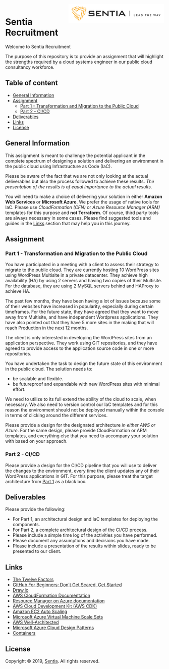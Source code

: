 
<a href="https://sentia.com/">
    <img src="assets/logo.jpg" alt="Sentia - Lead the way" title="Sentia" align="right" height="60" />
</a>

# Sentia Recruitment

Welcome to Sentia Recruitment

The purpose of this repository is to provide an assignment that will highlight the strengths required by a cloud systems engineer in our public cloud consultancy workforce.

## Table of content

- [General Information](#general-information)
- [Assignment](#assignment)
    - [Part 1 - Transformation and Migration to the Public Cloud](#part-1---transformation-and-migration-to-the-public-cloud)
    - [Part 2 - CI/CD](#part-2---cicd)
- [Deliverables](#deliverables)
- [Links](#links)
- [License](#license)

## General Information

This assignment is meant to challenge the potential applicant in the complete spectrum of designing a solution and delivering an environment in the public cloud using Infrastructure as Code (IaC).

Please be aware of the fact that we are not only looking at the actual deliverables but also the process followed to achieve these results. *The presentation of the results is of equal importance to the actual results.*

You will need to make a choice of delivering your solution in either **Amazon Web Services** or **Microsoft Azure**. We prefer the usage of native tools for IaC. Please use *CloudFormation (CFN)* or *Azure Resource Manager (ARM)* templates for this purpose and **not Terraform**. Of course, third party tools are always necessary in some cases. Please find suggested tools and guides in the [Links](#links) section that may help you in this journey.

## Assignment

### Part 1 - Transformation and Migration to the Public Cloud

You have participated in a meeting with a client to assess their strategy to migrate to the public cloud. They are currently hosting 10 WordPress sites using WordPress Multisite in a private datacenter. They achieve high availability (HA) by using 2 servers and having two copies of their Multisite. For the database, they are using 2 MySQL servers behind and HAProxy to achieve HA.

The past few months, they have been having a lot of issues because some of their websites have increased in popularity, especially during certain timeframes. For the future state, they have agreed that they want to move away from Multisite, and have independent Wordpress applications. They have also pointed out that they have 5 more sites in the making that will reach Production in the next 12 months.

The client is only interested in developing the WordPress sites from an application perspective. They work using GIT repositories, and they have agreed to provide access to the application source code in one or more repositories.

You have undertaken the task to design the future state of this environment in the public cloud. The solution needs to:
* be scalable and flexible.
* be futureproof and expandable with new WordPress sites with minimal effort.

We need to utilize to its full extend the ability of the cloud to scale, when necessary. We also need to version control our IaC templates and for this reason the environment should not be deployed manually within the console in terms of clicking around the different services.

Please provide a design for the designated architecture *in either AWS or Azure*. For the same design, please provide CloudFormation or ARM templates, and everything else that you need to accompany your solution with based on your approach.

### Part 2 - CI/CD

Please provide a design for the CI/CD pipeline that you will use to deliver the changes to the environment, every time the client updates any of their WordPress applications in GIT. For this purpose, please treat the target architecture from [Part 1](#part-1---transformation-and-migration-to-the-public-cloud) as a black box.

## Deliverables

Please provide the following:
* For Part 1, an architectural design and IaC templates for deploying the components.
* For Part 2, a complete architectural design of the CI/CD process.
* Please include a simple time log of the activities you have performed.
* Please document any assumptions and decisions you have made.
* Please include a presentation of the results within slides, ready to be presented to our client.

## Links

- [The Twelve Factors](https://12factor.net/)
- [GitHub For Beginners: Don’t Get Scared, Get Started](https://readwrite.com/2013/09/30/understanding-github-a-journey-for-beginners-part-1/)
- [Draw.io](https://www.draw.io/)
- [AWS CloudFormation Documentation](https://docs.aws.amazon.com/cloudformation/index.html)
- [Resource Manager on Azure documentation](https://docs.microsoft.com/en-us/azure/azure-resource-manager/)
- [AWS Cloud Development Kit (AWS CDK)](https://github.com/aws/aws-cdk)
- [Amazon EC2 Auto Scaling](https://aws.amazon.com/ec2/autoscaling/?sc_channel=ba&sc_campaign=autoscaling-ec2-button&sc_medium=button&sc_country=global&sc_geo=global&sc_outcome=aware)
- [Microsoft Azure Virtual Machine Scale Sets](https://docs.microsoft.com/en-us/azure/virtual-machine-scale-sets/overview?toc=%2Fazure%2Fvirtual-machines%2Flinux%2Ftoc.json)
- [AWS Well-Architected](https://aws.amazon.com/architecture/well-architected/)
- [Microsoft Azure Cloud Design Patterns](https://docs.microsoft.com/en-us/azure/architecture/patterns/)
- [Containers](https://www.docker.com/resources/what-container)

## License

Copyright © 2019, [Sentia](https://sentia.com). All rights reserved.